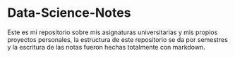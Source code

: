 # Data-Science-Notes

Este es mi repositorio sobre mis asignaturas universitarias y mis propios proyectos personales, la estructura de este repositorio se da por semestres y la escritura de las notas fueron hechas totalmente con markdown.
